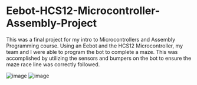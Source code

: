 # Eebot-HCS12-Microcontroller-Assembly-Project

This was a final project for my intro to Microcontrollers and Assembly Programming course. Using an Eebot and the HCS12 Microcontroller, my team and I were able to program the bot to complete a maze. This was accomplished by utilizing the sensors and bumpers on the bot to ensure the maze race line was correctly followed.

![image](https://github.com/user-attachments/assets/31fcd914-c56c-411f-a64c-57cf6a87d50c)
![image](https://github.com/user-attachments/assets/e9766fc6-93bd-465d-8ac6-ffd9f541500b)


